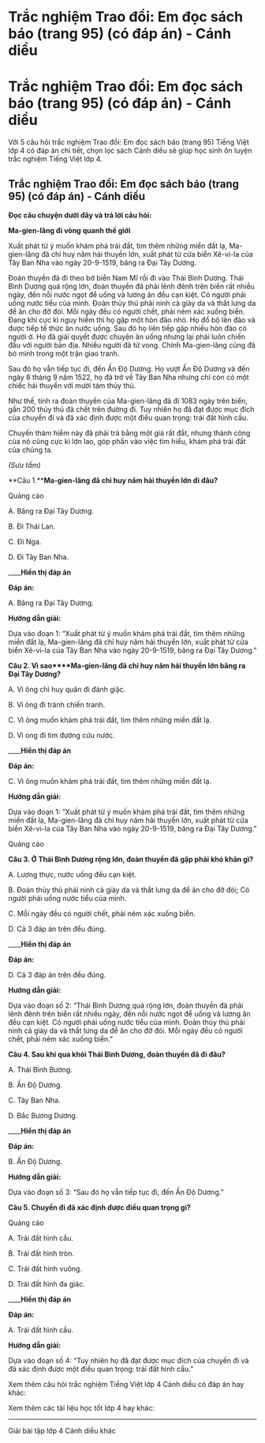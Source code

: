 # Trắc nghiệm Trao đổi: Em đọc sách báo (trang 95) (có đáp án) - Cánh diều

# Trắc nghiệm Trao đổi: Em đọc sách báo (trang 95) (có đáp án) - Cánh diều

Với 5 câu hỏi trắc nghiệm Trao đổi: Em đọc sách báo (trang 95) Tiếng Việt lớp 4 có đáp án chi tiết, chọn lọc sách Cánh diều sẽ giúp học sinh ôn luyện trắc nghiệm Tiếng Việt lớp 4.

## Trắc nghiệm Trao đổi: Em đọc sách báo (trang 95) (có đáp án) - Cánh diều

**Đọc câu chuyện dưới đây và trả lời câu hỏi:**

**Ma-gien-lăng đi vòng quanh thế giới**

Xuất phát từ ý muốn khám phá trái đất, tìm thêm những miền đất lạ, Ma-gien-lăng đã chỉ huy năm hải thuyền lớn, xuất phát từ cửa biển Xê-vi-la của Tây Ban Nha vào ngày 20-9-1519, băng ra Đại Tây Dương.

Đoàn thuyền đã đi theo bờ biển Nam Mĩ rồi đi vào Thái Bình Dương. Thái Bình Dương quá rộng lớn, đoàn thuyền đã phải lênh đênh trên biển rất nhiều ngày, đến nỗi nước ngọt để uống và lương ăn đều cạn kiệt. Có người phải uống nước tiểu của mình. Đoàn thủy thủ phải ninh cả giày da và thắt lưng da để ăn cho đỡ đói. Mỗi ngày đều có người chết, phải ném xác xuống biển. Đang khi cực kì nguy hiểm thì họ gặp một hòn đảo nhỏ. Họ đổ bộ lên đảo và được tiếp tế thức ăn nước uống. Sau đó họ liên tiếp gặp nhiều hòn đảo có người ở. Họ đã giải quyết được chuyện ăn uống nhưng lại phải luôn chiến đấu với người bản địa. Nhiều người đã tử vong. Chính Ma-gien-lăng cũng đã bỏ mình trong một trận giao tranh.

Sau đó họ vẫn tiếp tục đi, đến Ấn Độ Dương. Họ vượt Ấn Độ Dương và đến ngày 8 tháng 9 năm 1522, họ đã trở về Tây Ban Nha nhưng chỉ còn có một chiếc hải thuyền với mười tám thủy thủ.

Như thế, tính ra đoàn thuyền của Ma-gien-lăng đã đi 1083 ngày trên biển, gần 200 thủy thủ đã chết trên đường đi. Tuy nhiên họ đã đạt được mục đích của chuyến đi và đã xác định được một điều quan trọng: trái đất hình cầu.

Chuyến thám hiểm này đã phải trả bằng một giá rất đắt, nhưng thành công của nó cũng cực kì lớn lao, góp phần vào việc tìm hiểu, khám phá trái đất của chúng ta.

_(Sưu tầm)_

**Câu 1.****Ma-gien-lăng đã chỉ huy năm hải thuyền lớn đi đâu?**

Quảng cáo

A. Băng ra Đại Tây Dương.

B. Đi Thái Lan.

C. Đi Nga.

D. Đi Tây Ban Nha.

____**Hiển thị đáp án**

**Đáp án:**

A. Băng ra Đại Tây Dương.

**Hướng dẫn giải:**

Dựa vào đoạn 1: “Xuất phát từ ý muốn khám phá trái đất, tìm thêm những miền đất lạ, Ma-gien-lăng đã chỉ huy năm hải thuyền lớn, xuất phát từ cửa biển Xê-vi-la của Tây Ban Nha vào ngày 20-9-1519, băng ra Đại Tây Dương.”

**Câu 2. Vì sao****Ma-gien-lăng đã chỉ huy năm hải thuyền lớn băng ra Đại Tây Dương?**

A. Vì ông chỉ huy quân đi đánh giặc.

B. Vì ông đi tránh chiến tranh.

C. Vì ông muốn khám phá trái đất, tìm thêm những miền đất lạ.

D. Vì ong đi tìm đường cứu nước.

____**Hiển thị đáp án**

**Đáp án:**

C. Vì ông muốn khám phá trái đất, tìm thêm những miền đất lạ.

**Hướng dẫn giải:**

Dựa vào đoạn 1: “Xuất phát từ ý muốn khám phá trái đất, tìm thêm những miền đất lạ, Ma-gien-lăng đã chỉ huy năm hải thuyền lớn, xuất phát từ cửa biển Xê-vi-la của Tây Ban Nha vào ngày 20-9-1519, băng ra Đại Tây Dương.”

Quảng cáo

**Câu 3. Ở Thái Bình Dương rộng lớn, đoàn thuyền đã gặp phải khó khăn gì?**

A. Lương thực, nước uống đều cạn kiệt.

B. Đoàn thủy thủ phải ninh cả giày da và thắt lưng da để ăn cho đỡ đói; Có người phải uống nước tiểu của mình.

C. Mỗi ngày đều có người chết, phải ném xác xuống biển. 

D. Cả 3 đáp án trên đều đúng.

____**Hiển thị đáp án**

**Đáp án:**

D. Cả 3 đáp án trên đều đúng.

**Hướng dẫn giải:**

Dựa vào đoạn số 2: “Thái Bình Dương quá rộng lớn, đoàn thuyền đã phải lênh đênh trên biển rất nhiều ngày, đến nỗi nước ngọt để uống và lương ăn đều cạn kiệt. Có người phải uống nước tiểu của mình. Đoàn thủy thủ phải ninh cả giày da và thắt lưng da để ăn cho đỡ đói. Mỗi ngày đều có người chết, phải ném xác xuống biển.”

**Câu 4. Sau khi qua khỏi Thái Bình Dương, đoàn thuyền đã đi đâu?**

A. Thái Bình Bương.

B. Ấn Độ Dương.

C. Tây Ban Nha.

D. Bắc Bương Dương.

____**Hiển thị đáp án**

**Đáp án:**

B. Ấn Độ Dương.

**Hướng dẫn giải:**

Dựa vào đoạn số 3: “Sau đó họ vẫn tiếp tục đi, đến Ấn Độ Dương.”

**Câu 5. Chuyến đi đã xác định được điều quan trọng gì?**

Quảng cáo

A. Trái đất hình cầu.

B. Trái đất hình tròn.

C. Trái đất hình vuông.

D. Trái đất hình đa giác.

____**Hiển thị đáp án**

**Đáp án:**

A. Trái đất hình cầu.

**Hướng dẫn giải:**

Dựa vào đoạn số 4: “Tuy nhiên họ đã đạt được mục đích của chuyến đi và đã xác định được một điều quan trọng: trái đất hình cầu.”

Xem thêm câu hỏi trắc nghiệm Tiếng Việt lớp 4 Cánh diều có đáp án hay khác:

Xem thêm các tài liệu học tốt lớp 4 hay khác:

* * *

Giải bài tập lớp 4 Cánh diều khác
